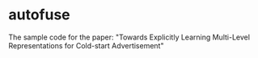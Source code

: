# autofuse
The sample code for the paper: "Towards Explicitly Learning Multi-Level Representations for Cold-start Advertisement"
